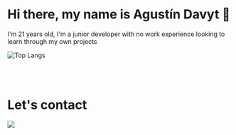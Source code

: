 # Hi there, my name is Agustín Davyt 👋
I'm 21 years old, I'm a junior developer with no work experience looking to learn through my own projects

![Top Langs](https://github-readme-stats.vercel.app/api/top-langs/?username=anuraghazra&theme=gotham&layout=compact&hide=glsl,astro,makefile,rust,go)

<br><br>

# Let's contact    
  <a href = "mailto:davytagustin@gmail.com">
    <img src="https://img.shields.io/badge/Gmail-D14836?style=for-the-badge&logo=gmail&logoColor=white" target="_blank">
  </a>
